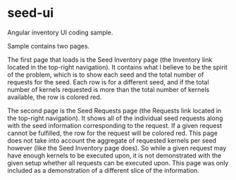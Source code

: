 # seed-ui
Angular inventory UI coding sample.

Sample contains two pages. 

The first page that loads is the Seed Inventory page (the Inventory link located in the top-right navigation). It contains what I believe to be the spirit of the problem, which is to show each seed and the total number of requests for the seed. Each row is for a different seed, and if the total number of kernels requested is more than the total number of kernels available, the row is colored red.

The second page is the Seed Requests page (the Requests link located in the top-right navigation). It shows all of the individual seed requests along with the seed information corresponding to the request. If a given request cannot be fulfilled, the row for the request will be colored red. This page does not take into account the aggregate of requested kernels per seed however (like the Seed Inventory page does). So while a given request may have enough kernels to be executed upon, it is not demonstrated with the given setup whether all requests can be executed upon. This page was only included as a demonstration of a different slice of the information.
